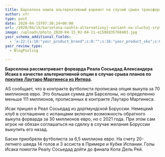 ```yaml
---
title: Барселона нашла альтернативный вариант на случай срыва трансфера Лаутаро Мартинеса
author: xfr
type: post
date: 2020-04-15T07:30:24+00:00
url: /2020/04/15/barselona-nashla-alternativnyj-variant-na-sluchaj-sryva-transfera-lautaro-martinesa/
image: /uploads/photo_2020-04-15_02-04-11-e1586935768403.jpg
yasr_schema_additional_fields:
  - 'a:22:{s:18:"yasr_product_brand";s:0:"";s:16:"yasr_product_sku";s:0:"";s:37:"yasr_product_global_identifier_select";s:5:"gtin8";s:36:"yasr_product_global_identifier_value";s:0:"";s:18:"yasr_product_price";s:0:"";s:27:"yasr_product_price_currency";s:0:"";s:30:"yasr_product_price_valid_until";s:0:"";s:31:"yasr_product_price_availability";s:12:"Discontinued";s:22:"yasr_product_price_url";s:0:"";s:26:"yasr_localbusiness_address";s:0:"";s:29:"yasr_localbusiness_pricerange";s:0:"";s:28:"yasr_localbusiness_telephone";s:0:"";s:20:"yasr_recipe_cooktime";s:0:"";s:23:"yasr_recipe_description";s:0:"";s:20:"yasr_recipe_keywords";s:0:"";s:21:"yasr_recipe_nutrition";s:0:"";s:20:"yasr_recipe_preptime";s:0:"";s:26:"yasr_recipe_recipecategory";s:0:"";s:25:"yasr_recipe_recipecuisine";s:0:"";s:28:"yasr_recipe_recipeingredient";s:0:"";s:30:"yasr_recipe_recipeinstructions";s:0:"";s:17:"yasr_recipe_video";s:0:"";}'
yasr_review_type:
  - BlogPosting

---
```

**Барселона рассматривает форварда Реала Сосьедад Александера Исака в качестве альтернативной опции в случае срыва планов по <a href="https://bet-bro.com.ua/news/agent-lautaro-martinesa-zaveril-chto-igrok-budet-vystupat-v-ispanii/" target="_blank" rel="noopener noreferrer">покупке Лаутаро Мартинеса из Интера</a>.**

AS сообщает, что в контракте футболиста прописана опция выкупа за 70 миллионов евро. Это большая сумма для Барселоны, но определенно меньше 111 миллионов, прописанных в контракте Лаутаро Мартинеса.

Исак пришел в Реал Сосьедад из дортмундской Боруссии. Немецкий клуб в соглашение с испанцами включил возможность обратного выкупа форварда за 30 миллионов евро, но с 2021 года. При этом сам игрок не обязан соглашаться на сделку в случае желания Боруссии выкупить его назад.

Баски приобрели футболиста за 6,5 миллиона евро. На счету 20-летнего шведа 14 голов и 3 ассиста в Примере и Кубке Испании. Голы Исака помогли Реалу Сосьедад дойти до финала Копа Дель Рей.